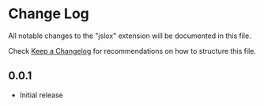 # Change Log

All notable changes to the "jslox" extension will be documented in this file.

Check [Keep a Changelog](http://keepachangelog.com/) for recommendations on how to structure this file.

## 0.0.1

-   Initial release
